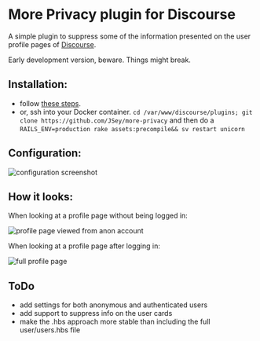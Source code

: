 # More Privacy plugin for Discourse

A simple plugin to suppress some of the information presented on the user profile pages of [Discourse](http://discourse.org).

Early development version, beware. Things might break.

## Installation:
- follow [these steps](https://meta.discourse.org/t/install-a-plugin/19157).
- or, ssh into your Docker container. ```cd /var/www/discourse/plugins; git clone https://github.com/JSey/more-privacy``` and then do a ```RAILS_ENV=production rake assets:precompile&& sv restart unicorn```

## Configuration:

![configuration screenshot](http://raw.github.com/JSey/more-privacy/configuration.png)

## How it looks:

When looking at a profile page without being logged in:

![profile page viewed from anon account](http://raw.github.com/JSey/more-privacy/anonymous.png)

When looking at a profile page after logging in:

![full profile page](http://raw.github.com/JSey/more-privacy/authenticated.png)

## ToDo
- add settings for both anonymous and authenticated users
- add support to suppress info on the user cards
- make the .hbs approach more stable than including the full user/users.hbs file
